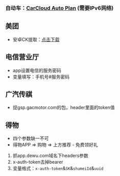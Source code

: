 ### 自动车：[CarCloud Auto Plan](http://ipv6.carcloud.ml:18999/#/) (需要IPv6网络)
## 美团
- 安卓CK提取：[点击下载](http://ipv6.carcloud.ml:5244/d/oss/%E8%BD%AF%E4%BB%B6/ck-get.apk)

## 电信营业厅
- app设置电信的服务密码
- 变量填写：手机号#服务密码

## 广汽传祺
- 捉gsp.gacmotor.com的包，header里面的token值

## 得物
- 四个参数缺一不可
- 得物APP => 购物 => 上方推荐 - 免费领好礼
    
1. 抓app.dewu.com域名下headers参数
2. x-auth-token去掉bearer
3. 变量格式：`x-auth-token`&`SK`&`shumeiId`&`uuid`
